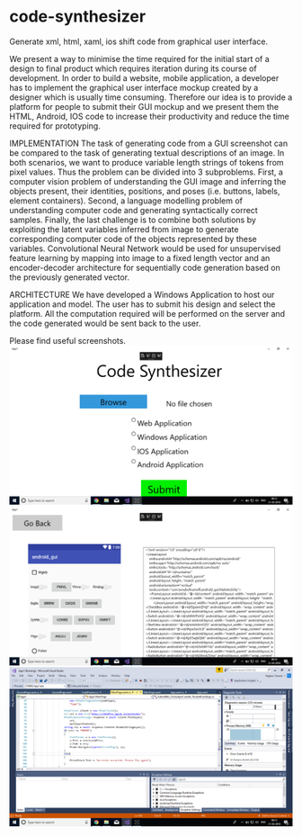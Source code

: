 # code-synthesizer
Generate xml, html, xaml, ios shift code from graphical user interface.

We present a way to minimise the time required for the initial start of a design to final product which requires iteration during its course of development. In order to build a website, mobile application, a developer has to implement the graphical user interface mockup created by a designer which is usually time consuming. 
Therefore our idea is to provide a platform for people to submit their GUI mockup and we present them the HTML, Android, IOS code to increase their productivity and reduce the time required for prototyping.

IMPLEMENTATION
The task of generating code from a GUI screenshot can be compared to the task of generating textual descriptions of an image. In both scenarios, we want to produce variable length strings of tokens from pixel values. Thus the problem can be divided into 3 subproblems. First, a computer vision problem of understanding the GUI image and inferring the objects present, their identities, positions, and poses (i.e. buttons, labels, element containers). Second, a language modelling problem of understanding computer code and generating syntactically correct samples. Finally, the last challenge is to combine both solutions by exploiting the latent variables inferred from image to generate corresponding computer code of the objects represented by these variables.
Convolutional Neural Network would be used for unsupervised feature learning by mapping into image to a fixed length vector and an encoder-decoder architecture for sequentially code generation based on the previously generated vector.

ARCHITECTURE
We have developed a Windows Application to host our application and model. The user has to submit his design and select the platform. All the computation required will be performed on the server and the code generated would be sent back to the user.

Please find useful screenshots.
![](images/1.png)
![](images/2.png)
![](images/3.png)
